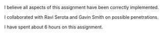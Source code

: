 I believe all aspects of this assignment have been correctly implemented.

I collaborated with Ravi Serota and Gavin Smith on possible penetrations.

I have spent about 6 hours on this assignment.